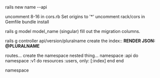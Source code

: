 
rails new name --api

uncomment 8-16 in cors.rb
Set origins to '*'
uncomment rack/cors in Gemfile
bundle install


rails g model model_name (singular)
fill out the migration columns.

rails g controller api/version/pluralname
create the index:: **RENDER JSON: @PLURALNAME**

routes... create the namespace nested thing...
 namespace :api do
    namespace :v1 do
      resources :users, only: [:index]
    end
  end




namespace

